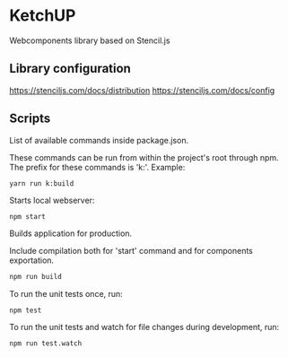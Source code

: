 # KetchUP

Webcomponents library based on Stencil.js

## Library configuration

https://stenciljs.com/docs/distribution
https://stenciljs.com/docs/config

## Scripts
List of available commands inside package.json.

These commands can be run from within the project's root through npm.
The prefix for these commands is 'k:'. Example:
```
yarn run k:build
```

Starts local webserver:
```bash
npm start
```

Builds application for production.

Include compilation both for 'start' command and  for components exportation.

```bash
npm run build
```

To run the unit tests once, run:

```
npm test
```

To run the unit tests and watch for file changes during development, run:

```
npm run test.watch
```
